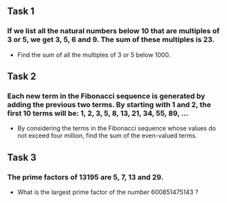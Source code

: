 ## Task 1
### If we list all the natural numbers below 10 that are multiples of 3 or 5, we get 3, 5, 6 and 9. The sum of these multiples is 23.
- Find the sum of all the multiples of 3 or 5 below 1000.

## Task 2
### Each new term in the Fibonacci sequence is generated by adding the previous two terms. By starting with 1 and 2, the first 10 terms will be: 1, 2, 3, 5, 8, 13, 21, 34, 55, 89, ...
- By considering the terms in the Fibonacci sequence whose values do not exceed four million, find the sum of the even-valued terms.

## Task 3
### The prime factors of 13195 are 5, 7, 13 and 29.
- What is the largest prime factor of the number 600851475143 ?